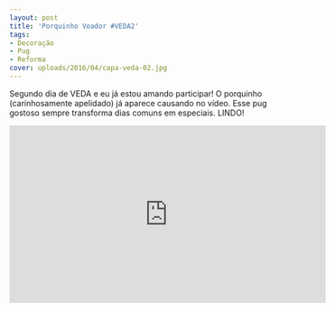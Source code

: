 ```yaml
---
layout: post
title: 'Porquinho Voador #VEDA2'
tags:
- Decoração
- Pug
- Reforma
cover: uploads/2016/04/capa-veda-02.jpg
---
```


Segundo dia de VEDA e eu já estou amando participar! O porquinho (carinhosamente apelidado) já aparece causando no vídeo. Esse pug gostoso sempre transforma dias comuns em especiais. LINDO!

<iframe width="560" height="315" src="https://www.youtube.com/embed/SYptNOQGzeI" frameborder="0" allowfullscreen></iframe>
